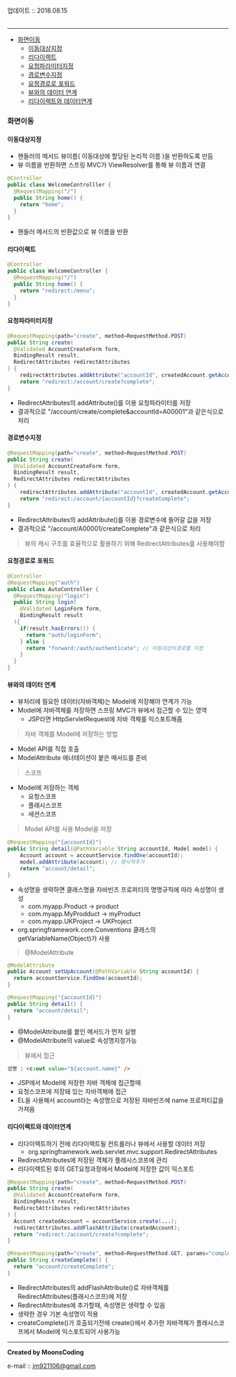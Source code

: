 
<div class="pull-right">  업데이트 :: 2018.08.15 </div><br>

---

<!-- @import "[TOC]" {cmd="toc" depthFrom=1 depthTo=6 orderedList=false} -->
<!-- code_chunk_output -->

* [화면이동](#화면이동)
	* [이동대상지정](#이동대상지정)
	* [리다이렉트](#리다이렉트)
	* [요청파라미터지정](#요청파라미터지정)
	* [경로변수지정](#경로변수지정)
	* [요청경로로 포워드](#요청경로로-포워드)
	* [뷰와의 데이터 연계](#뷰와의-데이터-연계)
	* [리다이렉트와 데이터연계](#리다이렉트와-데이터연계)

<!-- /code_chunk_output -->

### 화면이동

#### 이동대상지정

- 핸들러의 메서드 뷰이름( 이동대상에 할당된 논리적 이름 )을 반환하도록 만듬
- 뷰 이름을 반환하면 스프링 MVC가 ViewResolver를 통해 뷰 이름과 연결

```java
@Controller
public class WelcomeControlller {
  @RequestMapping("/")
  public String home() {
    return "home";
  }
}
```

- 핸들러 메서드의 반환값으로 뷰 이름을 반환

#### 리다이렉트

```java
@Controller
public class WelcomeController {
  @RequestMapping("/")
  public String home() {
    return "redirect:/menu";
  }
}
```

#### 요청파라미터지정

```java
@RequestMapping(path="create", method=RequestMethod.POST)
public String create(
  @Validated AccountCreateForm form,
  BindingResult result,
  RedirectAttributes redirectAttributes
) {
    redirectAttributes.addAttribute("accountId", createdAccount.getAccountId());
    return "redirect:/account/create?complete";
}
```

- RedirectAttributes의 addAttribute()를 이용 요청파라미터를 저장
- 결과적으로 "/account/create/complete&accountId=A00001"과 같은식으로 처리

#### 경로변수지정

```java
@RequestMapping(path="create", method=RequestMethod.POST)
public String create(
  @Validated AccountCreateForm form,
  BindingResult result,
  RedirectAttributes redirectAttributes
) {
    redirectAttributes.addAttribute("accountId", createdAccount.getAccountId());
    return "redirect:/account/{accountId}?createComplete";
}
```

- RedirectAttributes의 addAttribute()를 이용 경로변수에 들어갈 값을 저장
- 결과적으로 "/account/A00001/createComplete"과 같은식으로 처리

> 뷰의 캐시 구조를 효율적으로 활용하기 위해 RedirectAttributes를 사용해야함

#### 요청경로로 포워드

```java
@Controller
@RequestMapping("auth")
public class AutoController {
  @RequestMapping("login")
  public String login(
    @Validated LoginForm form,
    BindingResult result
  ){
    if(result.hasErrors()) {
      return "auth/loginForm";
    } else {
      return "forward:/auth/authenticate"; // 이동대상의경로를 지정
    }
  }
}
```

#### 뷰와의 데이터 연계

- 뷰처리에 필요한 데이터(자바객체)는 Model에 저장해야 연계가 가능
- Model에 자바객체를 저장하면 스프링 MVC가 뷰에서 접근할 수 있는 영역
  - JSP라면 HttpServletRequest에 자바 객체를 익스포트해줌

> 자바 객체를 Model에 저장하는 방법

- Model API를 직접 호출
- ModelAttribute 애너테이션이 붙은 매서드를 준비

> 스코프

- Model에 저장하는 객체
  - 요청스코프
  - 플래시스코프
  - 세션스코프

> Model API를 사용 Model을 저장

```java
@RequestMapping("{accountId}")
public String detail(@PathVariable String accountId, Model model) {
    Account account = accountService.findOne(accountId);
    model.addAttribute(account); // 명시적추가
    return "account/detail";
}
```

- 속성명을 생략하면 클래스명을 자바빈즈 프로퍼티의 명명규칙에 따라 속성명이 생성
  - com.myapp.Product -> product
  - com.myapp.MyProdduct -> myProduct
  - com.myapp.UKProject -> UKProject
- org.springframework.core.Conventions 클래스의 getVariableName(Object)가 사용

> @ModelAttribute

```java
@ModelAttribute
public Account setUpAccount(@PathVariable String accountId) {
  return accountService.findOne(accountId);
}

@RequestMapping("{accountId}")
public String detail() {
  return "account/detail";
}
```

- @ModelAttribute를 붙인 메서드가 먼저 실행
- @ModelAttribute의 value로 속성명지정가능

> 뷰에서 접근

```html
성명 : <c:out value="${account.name}" />
```
- JSP에서 Model에 저장한 자바 객체에 접근할때
- 요청스코프에 저장돼 있는 자바객체에 접근
- EL을 사용해서 account라는 속성명으로 저장된 자바빈즈에 name 프로퍼티값을 가져옴

#### 리다이렉트와 데이터연계

- 리다이렉트하기 전에 리다이렉트될 컨트롤러나 뷰에서 사용할 데이터 저장
  - org.springframework.web.servlet.mvc.support.RedirectAttributes
- RedirectAttributes에 저장된 객체가 플래시스코프에 관리
- 리다이렉트된 후의 GET요청과정에서 Model에 저장한 값이 익스포트

```java
@RequestMapping(path="create", method=RequestMethod.POST)
public String create(
  @Validated AccountCreateForm form,
  BindingResult result,
  RedirectAttributes redirectAttributes
) {
  Account createdAccount = accountService.create(...);
  redirectAttributes.addFlashAttribute(createdAccount);
  return "redirect:/account/create?complete";
}

@RequestMapping(path="create", method=RequestMethod.GET, params="complete")
public String createComplete() {
  return "account/createComplete";
}
```

- RedirectAttributes의 addFlashAttribute()로 자바객체를 RedirectAttributes(플래시스코프)에 저장
- RedirectAttributes에 추가할때, 속성명은 생략할 수 있음
- 생략한 경우 기본 속성명이 적용
- createComplete()가 호출되기전에 create()에서 추가한 자바객체가 플래시스코프에서 Model에 익스포트되어 사용가능


---

**Created by MoonsCoding**

e-mail :: jm921106@gmail.com
